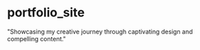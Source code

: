 # portfolio_site
"Showcasing my creative journey through captivating design and compelling content."
